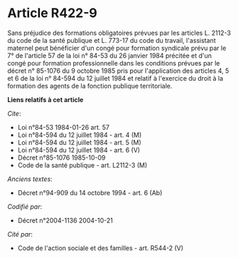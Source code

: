 # Article R422-9

Sans préjudice des formations obligatoires prévues par les articles L. 2112-3 du code de la santé publique et L. 773-17 du
code du travail, l'assistant maternel peut bénéficier d'un congé pour formation syndicale prévu par le 7° de l'article 57 de
la loi n° 84-53 du 26 janvier 1984 précitée et d'un congé pour formation professionnelle dans les conditions prévues par le
décret n° 85-1076 du 9 octobre 1985 pris pour l'application des articles 4, 5 et 6 de la loi n° 84-594 du 12 juillet 1984 et
relatif à l'exercice du droit à la formation des agents de la fonction publique territoriale.

**Liens relatifs à cet article**

_Cite_:

  - Loi n°84-53 1984-01-26 art. 57
  - Loi n°84-594 du 12 juillet 1984 - art. 4 (M)
  - Loi n°84-594 du 12 juillet 1984 - art. 5 (M)
  - Loi n°84-594 du 12 juillet 1984 - art. 6 (V)
  - Décret n°85-1076 1985-10-09
  - Code de la santé publique - art. L2112-3 (M)

_Anciens textes_:

  - Décret n°94-909 du 14 octobre 1994 - art. 6 (Ab)

_Codifié par_:

  - Décret n°2004-1136 2004-10-21

_Cité par_:

  - Code de l'action sociale et des familles - art. R544-2 (V)
